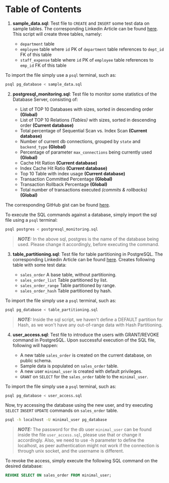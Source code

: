 # Table of Contents

1. **sample_data.sql**: Test file to `CREATE` and `INSERT` some test data on sample tables. The corresponding Linkedin Article can be found [here](https://www.linkedin.com/pulse/brief-introduction-postgresql-explain-swastik-gurung-hhuhc/). This script will create three tables, namely:

	- `department` table
	- `employee` table where `id` PK of `department` table references to `dept_id` FK of this table
	- `staff_expense` table where `id` PK of `employee` table references to `emp_id` FK of this table

To import the file simply use a `psql` terminal, such as:

```bash
psql pg_database < sample_data.sql
```

2. **postgresql_monitoring.sql**: Test file to monitor some statistics of the Database Server, consisting of:

	- List of TOP 10 Databases with sizes, sorted in descending order **(Global)**
	- List of TOP 10 Relations *(Tables)* with sizes, sorted in descending order **(Current database)**
	- Total percentage of Sequential Scan vs. Index Scan **(Current database)**
	- Number of current db connections, grouped by `state` and `backend_type` **(Global)**
	- Percentage of parameter `max_connections` being currently used **(Global)**
	- Cache Hit Ration **(Current database)**
	- Index Cache Hit Ratio **(Current database)**
	- Top 10 Table with index usage **(Current database)**
	- Transaction Committed Percentage **(Global)**
	- Transaction Rollback Percentage **(Global)**
	- Total number of transactions executed *(commits & rollbacks)* **(Global)**

The corresponding GitHub gist can be found [here](https://gist.github.com/swastik1990/3304be0514afdec8fb60bd1bbb5a09aa).

To execute the SQL commands against a database, simply import the sql file using a `psql` terminal:

```bash
psql postgres < postgresql_monitoring.sql
```

> **_NOTE:_** In the above sql, postgres is the name of the database being used. Please change it accordingly, before executing the command.

3. **table_partitioning.sql**: Test file for table partitioning in PostgreSQL. The corresponding Linkedin Article can be found [here](https://www.linkedin.com/pulse/table-partitioning-postgresql-swastik-gurung/). Creates following table with some test data:

	- `sales_order` A base table, without partitioning.
	- `sales_order_list` Table partitioned by list.
	- `sales_order_range` Table partitioned by range.
	- `sales_order_hash` Table partitioned by hash.

To import the file simply use a `psql` terminal, such as:

```bash
psql pg_database < table_partitioning.sql
```

> **_NOTE:_** Inside the sql script, we haven't define a DEFAULT partition for Hash, as we won't have any out-of-range data with Hash Partitioning.

4. **user_access.sql**: Test file to introduce the users with GRANT/REVOKE command in PostgreSQL. Upon successful execution of the SQL file, following will happen:

	- A new table `sales_order` is created on the current database, on public schema.
	- Sample data is populated on `sales_order` table.
	- A new user `minimal_user` is created with default privileges.
	- `GRANT` on `SELECT` for the `sales_order` table to the `minimal_user`.

To import the file simply use a `psql` terminal, such as:

```bash
psql pg_database < user_access.sql
```

Now, try accessing the database using the new user, and try executing `SELECT` `INSERT` `UPDATE` commands on `sales_order` table.

```bash
psql -h localhost -U minimal_user pg_database
```

> **_NOTE:_** The password for the db user `minimal_user` can be found inside the file `user_access.sql`, please use that or change it accordingly. Also, we need to use -h parameter to define the localhost, as peer authentication might not work if the connection is through unix socket, and the username is different.

To revoke the access, simply execute the following SQL command on the desired database:

```sql
REVOKE SELECT ON sales_order FROM minimal_user;
```
